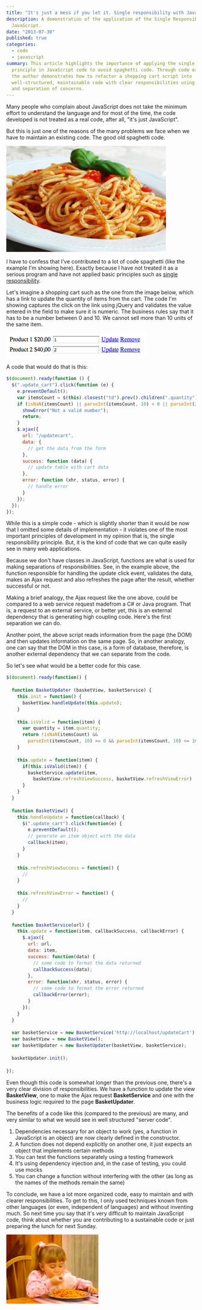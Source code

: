 ```yaml
---
title: "It's just a mess if you let it. Single responsibility with JavaScript"
description: A demonstration of the application of the Single Responsibility Principle with
  JavaScript.
date: "2013-07-30"
published: true
categories:
  - code
  - javascript
summary: This article highlights the importance of applying the single responsibility
  principle in JavaScript code to avoid spaghetti code. Through code examples,
  the author demonstrates how to refactor a shopping cart script into
  well-structured, maintainable code with clear responsibilities using functions
  and separation of concerns.
---
```


Many people who complain about JavaScript does not take the minimum effort to
understand the language and for most of the time, the code developed is not
treated as a real code, after all, "it's just JavaScript".

But this is just one of the reasons of the many problems we face when we have to
maintain an existing code. The good old spaghetti code.

![Spaghetti](./spagett.jpg)

I have to confess that I've contributed to a lot of code spaghetti (like the
example I'm showing here). Exactly because I have not treated it as a serious
program and have not applied basic principles such as
[single responsibility](http://www.oodesign.com/single-responsibility-principle.html).

Let's imagine a shopping cart such as the one from the image below, which has a
link to update the quantity of items from the cart. The code I'm showing
captures the click on the link using jQuery and validates the value entered in
the field to make sure it is numeric. The business rules say that it has to be a
number between 0 and 10. We cannot sell more than 10 units of the same item.

![Shopping basket](./shopping_basket.png)

A code that would do that is this:

```js
$(document).ready(function () {
  $(".update_cart").click(function (e) {
    e.preventDefault();
    var itemsCount = $(this).closest("td").prev().children(".quantity").val();
    if (isNaN(itemsCount) || parseInt(itemsCount, 10) < 0 || parseInt(itemsCount, 10) > 10) {
      showError("Not a valid number");
      return;
    }
    $.ajax({
      url: "/updatecart",
      data: {
        // get the data from the form
      },
      success: function (data) {
        // update table with cart data
      },
      error: function (xhr, status, error) {
        // handle error
      }
    });
  });
});
```

While this is a simple code - which is slightly shorter than it would be now
that I omitted some details of implementation - it violates one of the most
important principles of development in my opinion that is, the single
responsibility principle. But, it is the kind of code that we can quite easily
see in many web applications.

Because we don't have classes in JavaScript, functions are what is used for
making separations of responsibilities. See, in the example above, the function
responsible for handling the update click event, validates the data, makes an
Ajax request and also refreshes the page after the result, whether successful or
not.

Making a brief analogy, the Ajax request like the one above, could be compared
to a web service request made​from a C# or Java program. That is, a request to
an external service, or better yet, this is an external dependency that is
generating high coupling code. Here's the first separation we can do.

Another point, the above script reads information from the page (the DOM) and
then updates information on the same page. So, in another analogy, one can say
that the DOM in this case, is a form of database, therefore, is another external
dependency that we can separate from the code.

So let's see what would be a better code for this case.

```js
$(document).ready(function() {

  function BasketUpdater (basketView, basketService) {
    this.init = function() {
      basketView.handleUpdate(this.update);
    }

    this.isValid = function(item) {
      var quantity = item.quantity;
      return !isNaN(itemsCount) &&
        parseInt(itemsCount, 10) >= 0 && parseInt(itemsCount, 10) <= 10
    }

    this.update = function(item) {
      if(this.isValid(item)) {
        basketService.update(item,
          basketView.refreshViewSuccess, basketView.refreshViewError)
      }
    }
  }

  function BasketView() {
    this.handleUpdate = function(callback) {
      $(".update_cart").click(function(e) {
        e.preventDefault();
        // generate an item object with the data
        callback(item);
      }
    }

    this.refreshViewSuccess = function() {
      //
    }

    this.refreshViewError = function() {
      //
    }
  }

  function BasketService(url) {
    this.update = function(item, callbackSuccess, callbackError) {
      $.ajax({
        url: url,
        data: item,
        success: function(data) {
          // some code to format the data returned
          callbackSuccess(data);
        },
        error: function(xhr, status, error) {
          // some code to format the error returned
          callbackError(error);
        }
      });
    }
  }

  var basketService = new BasketService('http://localhost/updateCart');
  var basketView = new BasketView();
  var basketUpdater = new BasketUpdater(basketView, basketService);

  basketUpdater.init();

});
```

Even though this code is somewhat longer than the previous one, there's a very
clear division of responsibilities. We have a function to update the view
**BasketView**, one to make the Ajax request **BasketService** and one with the
business logic required to the page **BasketUpdater**.

The benefits of a code like this (compared to the previous) are many, and very
similar to what we would see in well structured "server code".

1.  Dependencies necessary for an object to work (yes, a function in JavaScript
    is an object) are now clearly defined in the constructor.
2.  A function does not depend explicitly on another one, it just expects an
    object that implements certain methods
3.  You can test the functions separately using a testing framework
4.  It's using dependency injection and, in the case of testing, you could use
    mocks
5.  You can change a function without interfering with the other (as long as the
    names of the methods remain the same)

To conclude, we have a lot more organized code, easy to maintain and with
clearer responsibilities. To get to this, I only used techniques known from
other languages (or even, independent of languages) and without inventing much.
So next time you say that it's very difficult to maintain JavaScript code, think
about whether you are contributing to a sustainable code or just preparing the
lunch for next Sunday.

![Spaghetti](./Spaghetti.gif)
